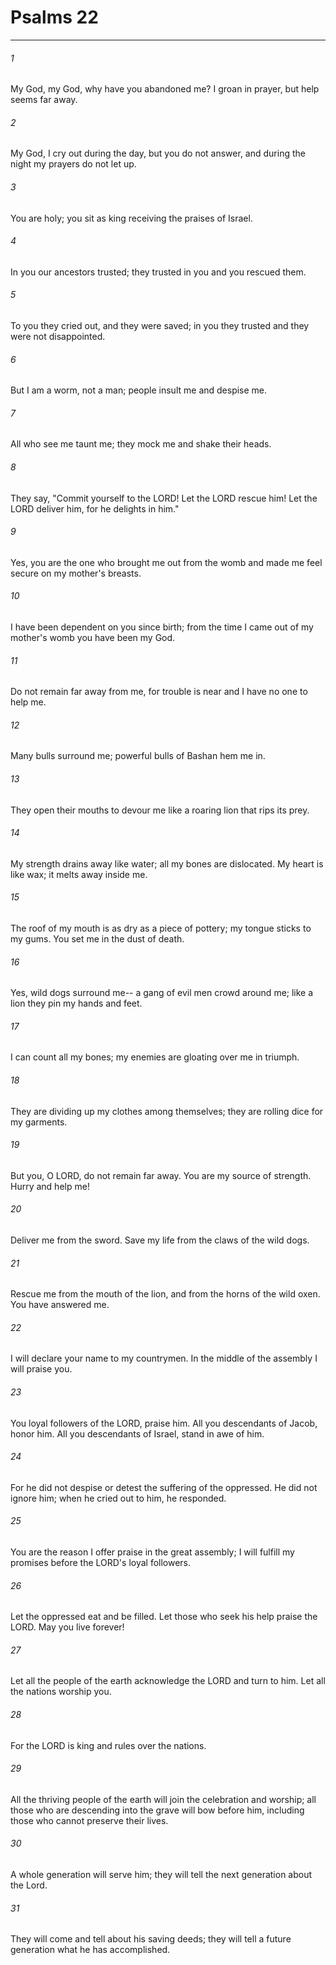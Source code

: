 # Psalms 22
***



###### 1 
My God, my God, why have you abandoned me? I groan in prayer, but help seems far away. 

###### 2 
My God, I cry out during the day, but you do not answer, and during the night my prayers do not let up. 

###### 3 
You are holy; you sit as king receiving the praises of Israel. 

###### 4 
In you our ancestors trusted; they trusted in you and you rescued them. 

###### 5 
To you they cried out, and they were saved; in you they trusted and they were not disappointed. 

###### 6 
But I am a worm, not a man; people insult me and despise me. 

###### 7 
All who see me taunt me; they mock me and shake their heads. 

###### 8 
They say, "Commit yourself to the LORD! Let the LORD rescue him! Let the LORD deliver him, for he delights in him." 

###### 9 
Yes, you are the one who brought me out from the womb and made me feel secure on my mother's breasts. 

###### 10 
I have been dependent on you since birth; from the time I came out of my mother's womb you have been my God. 

###### 11 
Do not remain far away from me, for trouble is near and I have no one to help me. 

###### 12 
Many bulls surround me; powerful bulls of Bashan hem me in. 

###### 13 
They open their mouths to devour me like a roaring lion that rips its prey. 

###### 14 
My strength drains away like water; all my bones are dislocated. My heart is like wax; it melts away inside me. 

###### 15 
The roof of my mouth is as dry as a piece of pottery; my tongue sticks to my gums. You set me in the dust of death. 

###### 16 
Yes, wild dogs surround me-- a gang of evil men crowd around me; like a lion they pin my hands and feet. 

###### 17 
I can count all my bones; my enemies are gloating over me in triumph. 

###### 18 
They are dividing up my clothes among themselves; they are rolling dice for my garments. 

###### 19 
But you, O LORD, do not remain far away. You are my source of strength. Hurry and help me! 

###### 20 
Deliver me from the sword. Save my life from the claws of the wild dogs. 

###### 21 
Rescue me from the mouth of the lion, and from the horns of the wild oxen. You have answered me. 

###### 22 
I will declare your name to my countrymen. In the middle of the assembly I will praise you. 

###### 23 
You loyal followers of the LORD, praise him. All you descendants of Jacob, honor him. All you descendants of Israel, stand in awe of him. 

###### 24 
For he did not despise or detest the suffering of the oppressed. He did not ignore him; when he cried out to him, he responded. 

###### 25 
You are the reason I offer praise in the great assembly; I will fulfill my promises before the LORD's loyal followers. 

###### 26 
Let the oppressed eat and be filled. Let those who seek his help praise the LORD. May you live forever! 

###### 27 
Let all the people of the earth acknowledge the LORD and turn to him. Let all the nations worship you. 

###### 28 
For the LORD is king and rules over the nations. 

###### 29 
All the thriving people of the earth will join the celebration and worship; all those who are descending into the grave will bow before him, including those who cannot preserve their lives. 

###### 30 
A whole generation will serve him; they will tell the next generation about the Lord. 

###### 31 
They will come and tell about his saving deeds; they will tell a future generation what he has accomplished.
